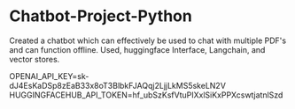# Chatbot-Project-Python
Created a chatbot which can effectively be used to chat with multiple PDF's and can function offline. Used, huggingface Interface, Langchain, and vector stores.

OPENAI_API_KEY=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
HUGGINGFACEHUB_API_TOKEN=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
